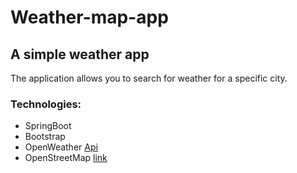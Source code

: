 # Weather-map-app
## A simple weather app
The application allows you to search for weather for a specific city.
### Technologies:
* SpringBoot
* Bootstrap
* OpenWeather [Api](https://openweathermap.org/)
* OpenStreetMap [link](www.openstreetmap.org)
